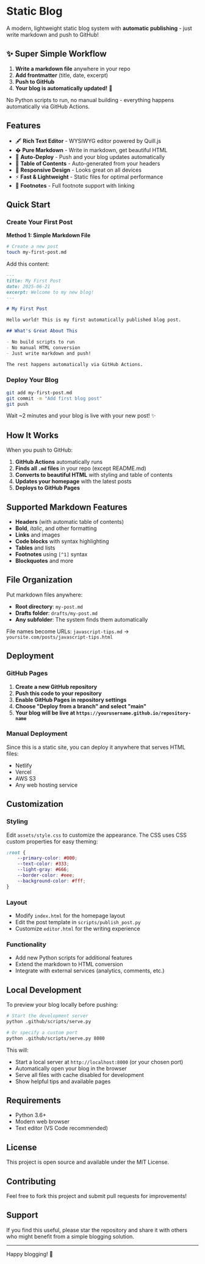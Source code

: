 # Static Blog

A modern, lightweight static blog system with **automatic publishing** - just write markdown and push to GitHub!

## ✨ Super Simple Workflow

1. **Write a markdown file** anywhere in your repo
2. **Add frontmatter** (title, date, excerpt) 
3. **Push to GitHub**
4. **Your blog is automatically updated!** 🎉

No Python scripts to run, no manual building - everything happens automatically via GitHub Actions.

## Features

- 🖋️ **Rich Text Editor** - WYSIWYG editor powered by Quill.js
- � **Pure Markdown** - Write in markdown, get beautiful HTML
- 🚀 **Auto-Deploy** - Push and your blog updates automatically
- 📑 **Table of Contents** - Auto-generated from your headers
- 📱 **Responsive Design** - Looks great on all devices
- ⚡ **Fast & Lightweight** - Static files for optimal performance
- 🔗 **Footnotes** - Full footnote support with linking

## Quick Start

### Create Your First Post

**Method 1: Simple Markdown File**
```bash
# Create a new post
touch my-first-post.md
```

Add this content:
```markdown
---
title: My First Post
date: 2025-06-21
excerpt: Welcome to my new blog!
---

# My First Post

Hello world! This is my first automatically published blog post.

## What's Great About This

- No build scripts to run
- No manual HTML conversion
- Just write markdown and push!

The rest happens automatically via GitHub Actions.
```

### Deploy Your Blog

```bash
git add my-first-post.md
git commit -m "Add first blog post"
git push
```

Wait ~2 minutes and your blog is live with your new post! ✨

## How It Works

When you push to GitHub:
1. **GitHub Actions** automatically runs
2. **Finds all `.md` files** in your repo (except README.md)
3. **Converts to beautiful HTML** with styling and table of contents
4. **Updates your homepage** with the latest posts
5. **Deploys to GitHub Pages**

## Supported Markdown Features

- **Headers** (with automatic table of contents)
- **Bold**, *italic*, and other formatting
- **Links** and images
- **Code blocks** with syntax highlighting
- **Tables** and lists
- **Footnotes** using `[^1]` syntax
- **Blockquotes** and more

## File Organization

Put markdown files anywhere:
- **Root directory**: `my-post.md`
- **Drafts folder**: `drafts/my-post.md` 
- **Any subfolder**: The system finds them automatically

File names become URLs: `javascript-tips.md` → `yoursite.com/posts/javascript-tips.html`

## Deployment

### GitHub Pages

1. **Create a new GitHub repository**
2. **Push this code to your repository**
3. **Enable GitHub Pages in repository settings**
4. **Choose "Deploy from a branch" and select "main"**
5. **Your blog will be live at `https://yourusername.github.io/repository-name`**

### Manual Deployment

Since this is a static site, you can deploy it anywhere that serves HTML files:
- Netlify
- Vercel
- AWS S3
- Any web hosting service

## Customization

### Styling

Edit `assets/style.css` to customize the appearance. The CSS uses CSS custom properties for easy theming:

```css
:root {
    --primary-color: #000;
    --text-color: #333;
    --light-gray: #666;
    --border-color: #eee;
    --background-color: #fff;
}
```

### Layout

- Modify `index.html` for the homepage layout
- Edit the post template in `scripts/publish_post.py`
- Customize `editor.html` for the writing experience

### Functionality

- Add new Python scripts for additional features
- Extend the markdown to HTML conversion
- Integrate with external services (analytics, comments, etc.)

## Local Development

To preview your blog locally before pushing:

```bash
# Start the development server
python .github/scripts/serve.py

# Or specify a custom port
python .github/scripts/serve.py 8080
```

This will:
- Start a local server at `http://localhost:8000` (or your chosen port)
- Automatically open your blog in the browser
- Serve all files with cache disabled for development
- Show helpful tips and available pages

## Requirements

- Python 3.6+
- Modern web browser
- Text editor (VS Code recommended)

## License

This project is open source and available under the MIT License.

## Contributing

Feel free to fork this project and submit pull requests for improvements!

## Support

If you find this useful, please star the repository and share it with others who might benefit from a simple blogging solution.

---

Happy blogging! 🎉
